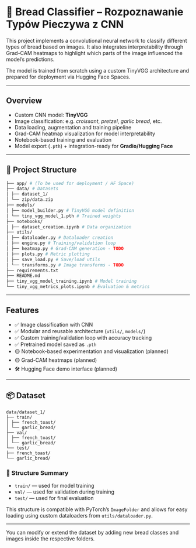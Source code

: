# 🥐 Bread Classifier – Rozpoznawanie Typów Pieczywa z CNN

This project implements a convolutional neural network to classify different types of bread based on images.
It also integrates interpretability through Grad-CAM heatmaps to highlight which parts of the image influenced the model’s predictions.

The model is trained from scratch using a custom TinyVGG architecture and prepared for deployment via Hugging Face Spaces.

---

## Overview

- Custom CNN model: **TinyVGG**
- Image classification: e.g. *croissant*, *pretzel*, *garlic bread*, etc.
- Data loading, augmentation and training pipeline
- Grad-CAM heatmap visualization for model interpretability
- Notebook-based training and evaluation
- Model export (`.pth`) + integration-ready for **Gradio/Hugging Face**

---

## 📁 Project Structure

```bash
├── app/ # (To be used for deployment / HF Space)
├── data/ # Datasets
│ ├── dataset_1/
│ └── zip/data.zip
├── models/
│ ├── model_builder.py # TinyVGG model definition
│ └── tiny_vgg_model_1.pth # Trained weights
├── notebooks/
│ ├── dataset_creation.ipynb # Data organization
├── utils/
│ ├── dataloader.py # Dataloader creation
│ ├── engine.py # Training/validation loop
│ ├── heatmap.py # Grad-CAM generation - TODO
│ ├── plots.py # Metric plotting
│ ├── save_load.py # Save/load utils
│ └── transforms.py # Image transforms - TODO
├── requirements.txt
├── README.md
├── tiny_vgg_model_training.ipynb # Model training
└── tiny_vgg_metrics_plots.ipynb # Evaluation & metrics
```

---

## Features

- ✅ Image classification with CNN  
- ✅ Modular and reusable architecture (`utils/`, `models/`)  
- ✅ Custom training/validation loop with accuracy tracking  
- ✅ Pretrained model saved as `.pth`  
- 🟡 Notebook-based experimentation and visualization (planned)
- 🟡 Grad-CAM heatmaps (planned)  
- 🛠️ Hugging Face demo interface (planned)

---

## 📦 Dataset

```
data/dataset_1/
├── train/
│ ├── french_toast/
│ └── garlic_bread/
├── val/
│ ├── french_toast/
│ └── garlic_bread/
└── test/
├── french_toast/
└── garlic_bread/
```

### 📁 Structure Summary

- `train/` — used for model training  
- `val/` — used for validation during training  
- `test/` — used for final evaluation  

This structure is compatible with PyTorch’s `ImageFolder` and allows for easy loading using custom dataloaders from `utils/dataloader.py`.

---

You can modify or extend the dataset by adding new bread classes and images inside the respective folders.
